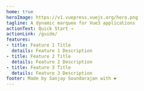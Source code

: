 ```yaml
---
home: true
heroImage: https://v1.vuepress.vuejs.org/hero.png
tagline: A dynamic marquee for Vue3 applications
actionText: Quick Start →
actionLink: /guide/
features:
- title: Feature 1 Title
  details: Feature 1 Description
- title: Feature 2 Title
  details: Feature 2 Description
- title: Feature 3 Title
  details: Feature 3 Description
footer: Made by Sanjay Soundarajan with ❤️
---
```

